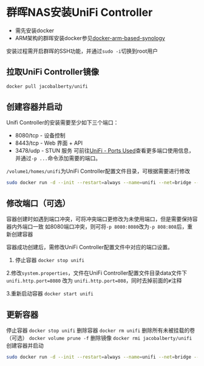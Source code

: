 # 群晖NAS安装UniFi Controller
* 需先安装docker
* ARM架构的群晖安装docker参见[docker-arm-based-synology](https://github.com/412999826/docker-arm-based-synology)

安装过程需开启群晖的SSH功能，并通过`sudo -i`切换到root用户


## 拉取UniFi Controller镜像
```bash
docker pull jacobalberty/unifi
```

## 创建容器并启动

Unifi Controller的安装需要至少如下三个端口：
* 8080/tcp - 设备控制
* 8443/tcp - Web 界面 + API
* 3478/udp - STUN 服务
可前往[UniFi - Ports Used](https://help.ubnt.com/hc/en-us/articles/218506997)查看更多端口使用信息，并通过`-p ...`命令添加需要的端口。

`/volume1/homes/unifi`为UniFi Controller配置文件目录，可根据需要进行修改
```bash
sudo docker run -d --init --restart=always --name=unifi --net=bridge --volume=/volume1/homes/unifi:unifi -p 8080:8080 -p 8443:8443 -p 3478:3478/udp -e TZ='Asia/Shanghai' jacobalberty/unifi
```


## 修改端口（可选）
容器创建时如遇到端口冲突，可将冲突端口更修改为未使用端口，但是需要保持容器内外端口一致
如8080端口冲突，则可将`-p 8080:8080`改为`-p 808:808`后，重新创建容器

容器成功创建后，需修改UniFi Controller配置文件中对应的端口设置。

1. 停止容器
`docker stop unifi`

2.修改`system.properties`，文件在UniFi Controller配置文件目录data文件下
`unifi.http.port=8080` 改为 `unifi.http.port=808`，同时去掉前面的`#`注释

3.重新启动容器
`docker start unifi`

## 更新容器
停止容器
`docker stop unifi`
删除容器
`docker rm unifi`
删除所有未被挂载的卷（可选）
`docker volume prune -f`
删除镜像
`docker rmi jacobalberty/unifi`
创建容器并启动
```bash
sudo docker run -d --init --restart=always --name=unifi --net=bridge --volume=/volume1/homes/unifi:unifi -p 8080:8080 -p 8443:8443 -p 3478:3478/udp -e TZ='Asia/Shanghai' jacobalberty/unifi
```

